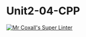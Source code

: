 # Unit2-04-CPP
[![Mr Coxall's Super Linter](https://github.com/ICS3U-Programming-Katie-G/Unit2-04-CPP/workflows/Mr%20Coxall's%20Super%20Linter/badge.svg)](https://github.com/ICS3U-Programming-Katie-G/Unit2-04-CPP/actions/)
